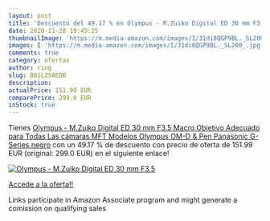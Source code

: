 ```yaml
---
layout: post
title: 'Descuento del 49.17 % en Olympus - M.Zuiko Digital ED 30 mm F3.5 '
date: 2020-11-28 19:45:25
thumbnailImage: 'https://m.media-amazon.com/images/I/31di8QGP9BL._SL200_.jpg'
images: [ 'https://m.media-amazon.com/images/I/31di8QGP9BL._SL200_.jpg' ]
comments: true
category: ofertas
author: ring
slug: B01LZ5AEDB
description:
actualPrice: 151.99 EUR
comparePrice: 299.0 EUR
inStock: true
---
```


Tienes [Olympus - M.Zuiko Digital ED 30 mm F3.5 Macro Objetivo  Adecuado para Todas Las cámaras MFT  Modelos Olympus OM-D & Pen  Panasonic G-Series  negro](https://www.amazon.es/dp/B01LZ5AEDB/?tag=tolees-21) con un 49.17 % de descuento con precio de oferta de 151.99 EUR (original: 299.0 EUR) en el siguiente enlace!

[![Olympus - M.Zuiko Digital ED 30 mm F3.5 ](https://m.media-amazon.com/images/I/31di8QGP9BL._SL200_.jpg)](https://www.amazon.es/dp/B01LZ5AEDB/?tag=tolees-21)

[Accede a la oferta!!](https://www.amazon.es/dp/B01LZ5AEDB/?tag=tolees-21)

Links participate in Amazon Associate program and might generate a comission on qualifying sales


